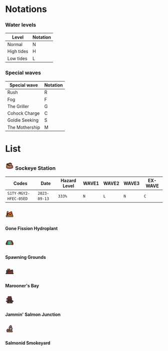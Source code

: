 # Notations
### Water levels

| Level      | Notation |
|------------|----------|
| Normal     | N        |
| High tides | H        |
| Low tides  | L        |

### Special waves

| Special wave   | Notation |
|----------------|----------|
| Rush           | R        |
| Fog            | F        |
| The Griller    | G        |
| Cohock Charge  | C        |
| Goldie Seeking | S        |
| The Mothership | M        |

# List
### <img width="28" alt="Sockeye Station" src="img/stages/stage-sockeye-station.png"> Sockeye Station

| Codes                 | Date         | Hazard Level | WAVE1 | WAVE2 | WAVE3 | EX-WAVE |
|-----------------------|--------------|--------------|-------|-------|-------|---------|
| `S1TY-MGY2-HFEC-05ED` | `2023-09-13` | `333%`       | `N`   | `L`   | `N`   | `C`     |

### <img width="28" alt="Sockeye Station" src="img/stages/stage-gone-fission-hydroplant.png">
#### Gone Fission Hydroplant


### <img width="28" alt="Sockeye Station" src="img/stages/stage-spawning-grounds.png">
#### Spawning Grounds


### <img width="28" alt="Sockeye Station" src="img/stages/stage-marooners-bay.png">
#### Marooner's Bay


### <img width="28" alt="Sockeye Station" src="img/stages/stage-jammin-salmon-junction.png">
#### Jammin' Salmon Junction


### <img width="28" alt="Sockeye Station" src="img/stages/stage-salmonid-smokeyard.png">
#### Salmonid Smokeyard
